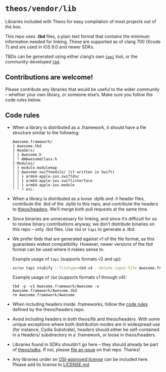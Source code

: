 # `theos/vendor/lib`
Libraries included with Theos for easy compilation of most projects out of the box.

This repo uses **.tbd** files, a plain text format that contains the minimum information needed for linking. These are supported as of clang 700 (Xcode 7) and are used in iOS 9.0 and newer SDKs.

TBDs can be generated using either clang’s own [`tapi`](https://github.com/tpoechtrager/apple-libtapi#readme) tool, or the community-developed [`tbd`](https://github.com/inoahdev/tbd).

## Contributions are welcome!
Please contribute any libraries that would be useful to the wider community – whether your own library, or someone else’s. Make sure you follow the code rules below.

## Code rules
* When a library is distributed as a .framework, it should have a file structure similar to the following:
  ```
  Awesome.framework/
  ├ Awesome.tbd
  ├ Headers/
  │ ├ Awesome.h
  │ └ AWAwesomeClass.h
  ├ Modules/
  │ ├ module.modulemap
  │ ├ Awesome.swiftmodule/ (if written in Swift)
  │ │ ├ arm64-apple-ios.swiftdoc
  │ │ ├ arm64-apple-ios.swiftinterface
  │ │ ├ arm64-apple-ios.module
  ╵ ╵ └ etc.
  ```
* When a library is distributed as a loose .dylib and .h header files, contribute the .tbd of the .dylib to this repo, and contribute the headers to [theos/headers](https://github.com/theos/headers). We’ll merge both pull requests at the same time.
* Since binaries are unnecessary for linking, and since it’s difficult for us to review binary contributions anyway, we don’t distribute binaries on this repo – only .tbd files. Use `tbd` or `tapi` to generate a .tbd.
* We prefer tbds that are generated against v1 of the file format, as this guarantees widest compatibility. However, newer versions of the tbd format can be used where it makes sense to.

  Example usage of `tapi` (supports formats v2 and up):

  ```bash
  xcrun tapi stubify --filetype=tbd-v4 --delete-input-file Awesome.framework/Awesome
  ```

  Example usage of `tbd` (supports formats v1 through v4):

  ```
  tbd -p -v1 Awesome.framework/Awesome -o Awesome.framework/Awesome.tbd
  rm Awesome.framework/Awesome
  ```
* When including headers inside .frameworks, follow the [code rules](https://github.com/theos/headers/blob/master/README.md) defined by the theos/headers repo.
* Avoid including headers in both theos/lib and theos/headers. With some unique exceptions where both distribution modes are in widespread use (for instance, Cydia Substrate), headers should either be self-contained in a Headers/ subdirectory in a .framework, or loose in theos/headers.
* Libraries found in SDKs shouldn’t go here – they should already be part of [theos/sdks](https://github.com/theos/sdks). If not, please [file an issue](https://github.com/theos/sdks/issues) on that repo. Thanks!
* Any libraries under an [OSI-approved license](https://opensource.org/licenses) can be included here. Please add its license to [LICENSE.md](LICENSE.md).
